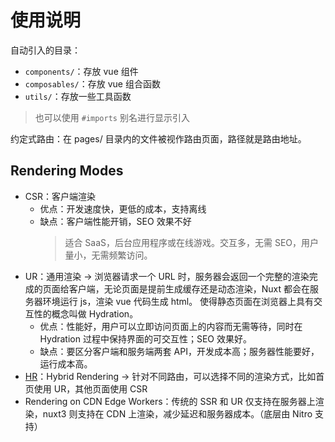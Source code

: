 # 使用说明

自动引入的目录：

- `components/`：存放 vue 组件
- `composables/`：存放 vue 组合函数
- `utils/`：存放一些工具函数

> 也可以使用 `#imports` 别名进行显示引入

约定式路由：在 pages/ 目录内的文件被视作路由页面，路径就是路由地址。

## Rendering Modes

- CSR：客户端渲染
  - 优点：开发速度快，更低的成本，支持离线
  - 缺点：客户端性能开销，SEO 效果不好
    > 适合 SaaS，后台应用程序或在线游戏。交互多，无需 SEO，用户量小，无需频繁访问。
- UR：通用渲染 -> 浏览器请求一个 URL 时，服务器会返回一个完整的渲染完成的页面给客户端，无论页面是提前生成缓存还是动态渲染，Nuxt 都会在服务器环境运行 js，渲染 vue 代码生成 html。
  使得静态页面在浏览器上具有交互性的概念叫做 Hydration。
  - 优点：性能好，用户可以立即访问页面上的内容而无需等待，同时在 Hydration 过程中保持界面的可交互性；SEO 效果好。
  - 缺点：要区分客户端和服务端两套 API，开发成本高；服务器性能要好，运行成本高。
- [HR](https://nuxt.com/docs/guide/concepts/rendering#route-rules)：Hybrid Rendering -> 针对不同路由，可以选择不同的渲染方式，比如首页使用 UR，其他页面使用 CSR
- Rendering on CDN Edge Workers：传统的 SSR 和 UR 仅支持在服务器上渲染，nuxt3 则支持在 CDN 上渲染，减少延迟和服务器成本。（底层由 Nitro 支持）
